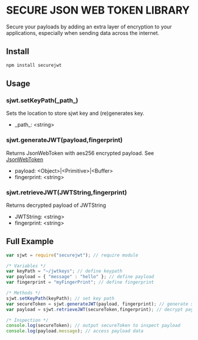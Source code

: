 # SECURE JSON WEB TOKEN LIBRARY

Secure your payloads by adding an extra layer of encryption to your applications, especially when sending data across the internet.

## Install

```bash
npm install securejwt
```

## Usage

### sjwt.setKeyPath(\_path\_)
Sets the location to store sjwt key and (re)generates key.
* \_path\_: \<string\>

### sjwt.generateJWT(payload,fingerprint)
Returns JsonWebToken with aes256 encrypted payload. See [JsonWebToken](https://www.npmjs.com/package/jsonwebtoken)
* payload: \<Object\>|\<Primitive\>|\<Buffer\>
* fingerprint: \<string\>

### sjwt.retrieveJWT(JWTString,fingerprint)
Returns decrypted payload of JWTString
* JWTString: \<string\>
* fingerprint: \<string\>

## Full Example
```javascript
var sjwt = require("securejwt"); // require module

/* Variables */
var keyPath = "~/jwtkeys"; // define keypath
var payload = { "message" : "hello" }; // define payload
var fingerprint = "myFingerPrint"; // define fingerprint

/* Methods */
sjwt.setKeyPath(keyPath); // set key path
var secureToken = sjwt.generateJWT(payload, fingerprint); // generate secureToken
var payload = sjwt.retrieveJWT(secureToken,fingerprint); // decrypt payload

/* Inspection */
console.log(secureToken); // output secureToken to inspect payload
console.log(payload.message); // access payload data
```
